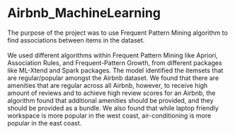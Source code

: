 # Airbnb_MachineLearning

The purpose of the project was to use Frequent Pattern Mining algorithm to find associations between items in the dataset. 
<br><br>
We used different algorithms within Frequent Pattern Mining like Apriori, Association Rules, and Frequent-Pattern Growth, from different packages like ML-Xtend and Spark packages. The model identified the itemsets that are regular/popular amongst the Airbnb dataset. We found that there are amenities that are regular across all Airbnb, however, to receive high amount of reviews and to achieve high review scores for an Airbnb, the algorithm found that additional amenities should be provided, and they should be provided as a bundle. We also found that while laptop friendly workspace is more popular in the west coast, air-conditioning is more popular in the east coast.
